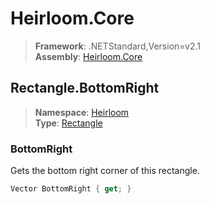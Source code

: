 # Heirloom.Core

> **Framework**: .NETStandard,Version=v2.1  
> **Assembly**: [Heirloom.Core][0]  

## Rectangle.BottomRight

> **Namespace**: [Heirloom][0]  
> **Type**: [Rectangle][1]  

### BottomRight

Gets the bottom right corner of this rectangle.

```cs
Vector BottomRight { get; }
```

[0]: ../Heirloom.Core.md
[1]: Heirloom.Rectangle.md
